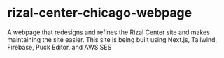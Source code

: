 # rizal-center-chicago-webpage
A webpage that redesigns and refines the Rizal Center site and makes maintaining the site easier. This site is being built using Next.js, Tailwind, Firebase, Puck Editor, and AWS SES
